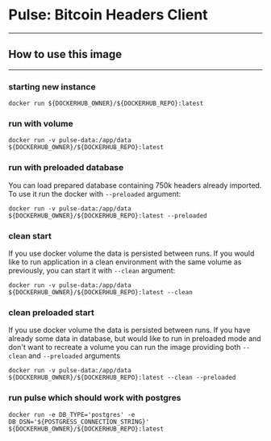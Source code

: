 # Pulse: Bitcoin Headers Client

-----------------------------------------------------

## How to use this image

-----------------------------------------------------

### starting new instance

`docker run ${DOCKERHUB_OWNER}/${DOCKERHUB_REPO}:latest`

### run with volume

`docker run -v pulse-data:/app/data ${DOCKERHUB_OWNER}/${DOCKERHUB_REPO}:latest`

### run with preloaded database

You can load prepared database containing 750k headers already imported.
To use it run the docker with `--preloaded` argument:

`docker run -v pulse-data:/app/data ${DOCKERHUB_OWNER}/${DOCKERHUB_REPO}:latest --preloaded`

### clean start

If you use docker volume the data is persisted between runs.
If you would like to run application in a clean environment with the same volume as previously,
you can start it with `--clean` argument:

`docker run -v pulse-data:/app/data ${DOCKERHUB_OWNER}/${DOCKERHUB_REPO}:latest --clean`

### clean preloaded start

If you use docker volume the data is persisted between runs.
If you have already some data in database, but would like to run in preloaded mode
and don't want to recreate a volume you can run the image providing both `--clean` and `--preloaded` arguments

`docker run -v pulse-data:/app/data ${DOCKERHUB_OWNER}/${DOCKERHUB_REPO}:latest --clean --preloaded`

### run pulse which should work with postgres 

`docker run -e DB_TYPE='postgres' -e DB_DSN='${POSTGRESS_CONNECTION_STRING}' ${DOCKERHUB_OWNER}/${DOCKERHUB_REPO}:latest`